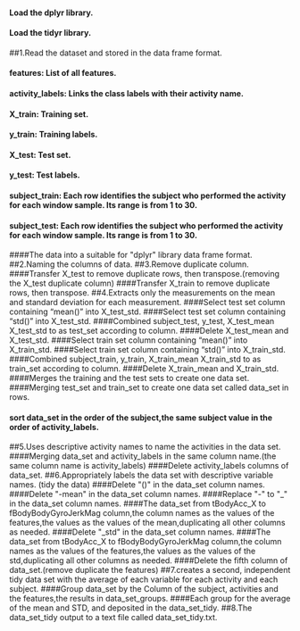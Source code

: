 #### Load the dplyr library.
#### Load the tidyr library.
##1.Read the dataset and stored in the data frame format.
#### features: List of all features.
#### activity_labels: Links the class labels with their activity name.
#### X_train: Training set.
#### y_train: Training labels.
#### X_test: Test set.
#### y_test: Test labels.
#### subject_train: Each row identifies the subject who performed the activity for each window sample. Its range is from 1 to 30.
#### subject_test: Each row identifies the subject who performed the activity for each window sample. Its range is from 1 to 30.
####The data into a suitable for "dplyr" library data frame format.
##2.Naming the columns of data.
##3.Remove duplicate column.
####Transfer X_test to remove duplicate rows, then transpose.(removing the X_test duplicate column)
####Transfer X_train to remove duplicate rows, then transpose.
##4.Extracts only the measurements on the mean and standard deviation for each measurement. 
####Select test set column containing “mean()” into X_test_std.
####Select test set column containing “std()” into X_test_std.
####Combined subject_test, y_test, X_test_mean X_test_std to as test_set according to column.
####Delete X_test_mean and X_test_std.
####Select train set column containing “mean()” into X_train_std.
####Select train set column containing “std()” into X_train_std.
####Combined subject_train, y_train, X_train_mean X_train_std to as train_set according to column.
####Delete X_train_mean and X_train_std.
####Merges the training and the test sets to create one data set.
####Merging test_set and train_set to create one data set called data_set in rows.
#### sort data_set in the order of the subject,the same subject value in the order of activity_labels.
##5.Uses descriptive activity names to name the activities in the data set.
####Merging data_set and activity_labels in the same column name.(the same column name is activity_labels)
####Delete activity_labels columns of data_set.
##6.Appropriately labels the data set with descriptive variable names. (tidy the data)
####Delete "()" in the data_set column names.
####Delete "-mean" in the data_set column names.
####Replace "-" to "_" in the data_set column names.
####The data_set from tBodyAcc_X to fBodyBodyGyroJerkMag column,the column names as the values of the features,the values as the values of the mean,duplicating all other columns as needed.
####Delete "_std" in the data_set column names.
####The data_set from tBodyAcc_X to fBodyBodyGyroJerkMag column,the column names as the values of the features,the values as the values of the std,duplicating all other columns as needed.
####Delete the fifth column of data_set.(remove duplicate the features)
##7.creates a second, independent tidy data set with the average of each variable for each activity and each subject.
####Group data_set by the Column of the subject, activities and the features,the results in data_set_groups.
####Each group for the average of the mean and STD, and deposited in the data_set_tidy.
##8.The data_set_tidy output to a text file called data_set_tidy.txt.
